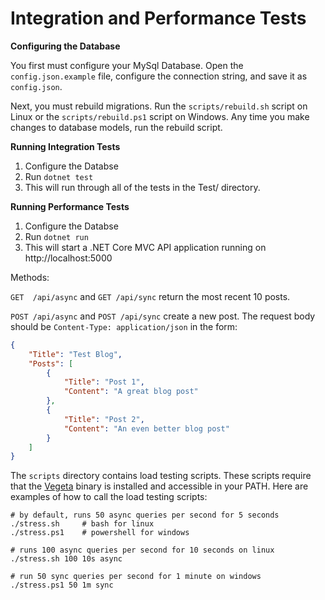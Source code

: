 Integration and Performance Tests
================================

**Configuring the Database**

You first must configure your MySql Database.  Open the `config.json.example` file, configure the connection string, and save it as `config.json`.

Next, you must rebuild migrations.  Run the `scripts/rebuild.sh` script on Linux or the `scripts/rebuild.ps1` script on Windows.  Any time you make changes to database models, run the rebuild script.

**Running Integration Tests**

1. Configure the Databse
2. Run `dotnet test`
3. This will run through all of the tests in the Test/ directory.

**Running Performance Tests**

1. Configure the Databse
2. Run `dotnet run`
3. This will start a .NET Core MVC API application running on http://localhost:5000

Methods:

`GET  /api/async` and `GET /api/sync` return the most recent 10 posts.

`POST /api/async` and `POST /api/sync` create a new post.  The request body should be `Content-Type: application/json` in the form:

```json
{
	"Title": "Test Blog",
	"Posts": [
		{
			"Title": "Post 1",
			"Content": "A great blog post"
		},
		{
			"Title": "Post 2",
			"Content": "An even better blog post"
		}
	]
}
```

The `scripts` directory contains load testing scripts.  These scripts require that the  [Vegeta](https://github.com/tsenart/vegeta/releases) binary is installed and accessible in your PATH.  Here are examples of how to call the load testing scripts:
```
# by default, runs 50 async queries per second for 5 seconds
./stress.sh     # bash for linux
./stress.ps1    # powershell for windows

# runs 100 async queries per second for 10 seconds on linux
./stress.sh 100 10s async

# run 50 sync queries per second for 1 minute on windows
./stress.ps1 50 1m sync
```
